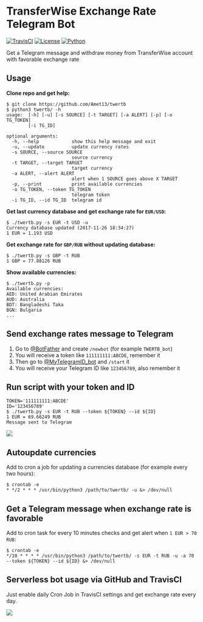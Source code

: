 # TransferWise Exchange Rate Telegram Bot

[![TravisCI](https://travis-ci.org/Amet13/twertb.svg?branch=master)](https://travis-ci.org/Amet13/twertb/)
[![License](https://img.shields.io/badge/license-GNU_GPLv3-red.svg)](https://www.gnu.org/licenses/gpl-3.0.html)
[![Python](https://img.shields.io/badge/python-3.6-blue.svg)](https://github.com/Amet13/twertb/blob/master/.travis.yml)

Get a Telegram message and withdraw money from TransferWise account with favorable exchange rate

## Usage

**Clone repo and get help:**
```
$ git clone https://github.com/Amet13/twertb
$ python3 twertb/ -h
usage:  [-h] [-u] [-s SOURCE] [-t TARGET] [-a ALERT] [-p] [-o TG_TOKEN]
        [-i TG_ID]

optional arguments:
  -h, --help            show this help message and exit
  -u, --update          update currency rates
  -s SOURCE, --source SOURCE
                        source currency
  -t TARGET, --target TARGET
                        target currency
  -a ALERT, --alert ALERT
                        alert when 1 SOURCE goes above X TARGET
  -p, --print           print available currencies
  -o TG_TOKEN, --token TG_TOKEN
                        telegram token
  -i TG_ID, --id TG_ID  telegram id
```

**Get last currency database and get exchange rate for `EUR/USD`:**
```
$ ./twertb.py -s EUR -t USD -u
Currency database updated (2017-11-26 18:34:27)
1 EUR = 1.193 USD
```

**Get exchange rate for `GBP/RUB` without updating database:**
```
$ ./twertb.py -s GBP -t RUB
1 GBP = 77.88126 RUB
```

**Show available currencies:**
```
$ ./twertb.py -p
Available currencies:
AED: United Arabian Emirates
AUD: Australia
BDT: Bangladeshi Taka
BGN: Bulgaria
...
```

## Send exchange rates message to Telegram

1. Go to [@BotFather](https://t.me/BotFather) and create `/newbot` (for example `TWERTB_bot`)
2. You will receive a token like `111111111:ABCDE`, remember it
3. Then go to [@MyTelegramID_bot](https://t.me/MyTelegramID_bot) and `/start` it
4. You will receive your Telegram ID like `123456789`, also remember it

## Run script with your token and ID

```
TOKEN='111111111:ABCDE'
ID='123456789'
$ ./twertb.py -s EUR -t RUB --token ${TOKEN} --id ${ID}
1 EUR = 69.66249 RUB
Message sent to Telegram
```

![](https://raw.githubusercontent.com/Amet13/twertb/master/misc/message.jpg)

## Autoupdate currencies

Add to cron a job for updating a currencies database (for example every two hours):
```
$ crontab -e
* */2 * * * /usr/bin/python3 /path/to/twertb/ -u &> /dev/null
```

## Get a Telegram message when exchange rate is favorable

Add to cron task for every 10 minutes checks and get alert when `1 EUR > 70 RUB`:
```
$ crontab -e
*/10 * * * * /usr/bin/python3 /path/to/twertb/ -s EUR -t RUB -u -a 70 --token ${TOKEN} --id ${ID} &> /dev/null
```

## Serverless bot usage via GitHub and TravisCI

Just enable daily Cron Job in TravisCI settings and get exchange rate every day.

![](https://raw.githubusercontent.com/Amet13/twertb/master/misc/cronjob.png)
